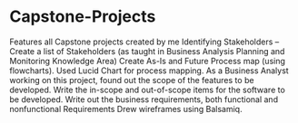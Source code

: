 # Capstone-Projects
Features all Capstone projects created by me
Identifying Stakeholders – Create a list of Stakeholders (as taught in Business Analysis Planning and Monitoring Knowledge Area)
Create As-Is and Future Process map (using flowcharts). Used Lucid Chart for process mapping.
As a Business Analyst working on this project, found out the scope of the features to be developed.
Write the in-scope and out-of-scope items for the software to be developed.
Write out the business requirements, both functional and nonfunctional Requirements
Drew wireframes using Balsamiq.
